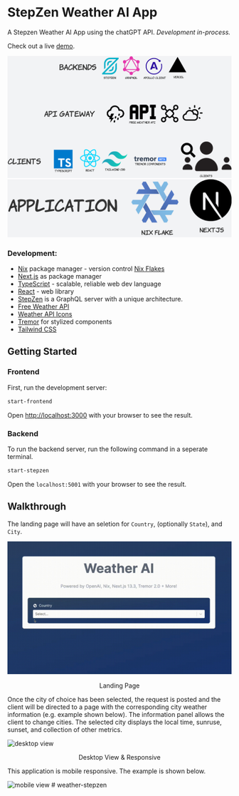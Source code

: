 # StepZen Weather AI App

A Stepzen Weather AI App using the chatGPT API.
*Development in-process.*

Check out a live [demo](https://stepzen-weather-app-silk.vercel.app/).

<!-- ![dev](./public/images/Weather-AI-App.png) -->
![architecture](./public/images/tech1.png)
![architecture](./public/images/tech2.png)

### Development:
- [Nix](https://nixos.org/) package manager - version control [Nix Flakes](https://nixos.wiki/wiki/Flakes)
- [Next.js](https://nextjs.org/) as package manager
- [TypeScript](https://www.typescriptlang.org/) - scalable, reliable web dev language
- [React](https://react.dev/) - web library
- [StepZen](https://stepzen.com/) is a GraphQL server with a unique architecture.
- [Free Weather API](https://open-meteo.com/)
- [Weather API Icons](https://www.weatherbit.io/)
- [Tremor](https://www.tremor.so/) for stylized components
- [Tailwind CSS](https://tailwindcss.com/)

<!-- This project is built using [Nix](https://nixos.org/) package manager; spcifically [Nix Flakes](https://nixos.wiki/wiki/Flakes) for a reliable, reproducible build by adding a lock file concept to the project. I used [Next.js](https://nextjs.org/) as the package manager for this project. [TypeScript](https://www.typescriptlang.org/) more reliable, maintainable, and scalable code for web applications.  -->


## Getting Started

### Frontend
First, run the development server:

```bash
start-frontend
```

Open [http://localhost:3000](http://localhost:3000) with your browser to see the result.
### Backend

To run the backend server, run the following command in a seperate terminal.

```bash
start-stepzen
```

Open the `localhost:5001` with your browser to see the result.

## Walkthrough
The landing page will have an seletion for `Country`, (optionally `State`), and `City`.

![Home Page](./public/images/homepage_saiw.gif)
<p style="text-align: center;">Landing Page</p>

Once the city of choice has been selected, the request is posted and the client will be directed to a page with the corresponding city weather information (e.g. example shown below). The information panel allows the client to change cities. The selected city displays the local time, sunruse, sunset, and collection of other metrics.

![desktop view](./public/images/desktop_resp.gif)
<p style="text-align: center;">Desktop View & Responsive</p>

This application is mobile responsive. The example is shown below.

![mobile view](./public/images/mobile_view.gif)
#   w e a t h e r - s t e p z e n 
 
 
